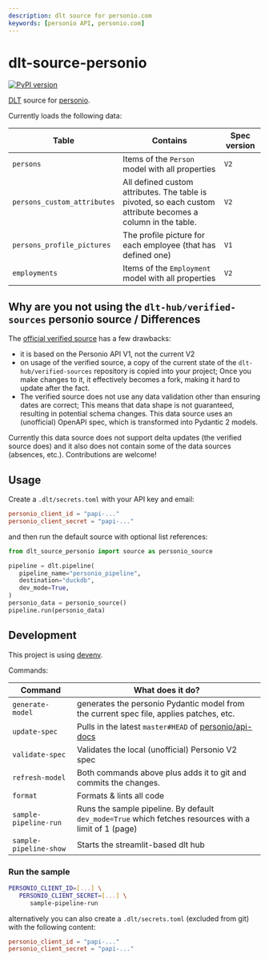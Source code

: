 ```yaml
---
description: dlt source for personio.com
keywords: [personio API, personio.com]
---
```


# dlt-source-personio

[![PyPI version](https://img.shields.io/pypi/v/dlt-source-personio)](https://pypi.org/project/dlt-source-personio/)

[DLT](https://dlthub.com/) source for [personio](https://www.personio.com/).

Currently loads the following data:

| Table | Contains | Spec version |
| -- | -- | -- |
| `persons` | Items of the `Person` model with all properties | `V2` |
| `persons_custom_attributes` | All defined custom attributes. The table is pivoted, so each custom attribute becomes a column in the table. | `V2` |
| `persons_profile_pictures` | The profile picture for each employee (that has defined one) | `V1` |
| `employments` | Items of the `Employment` model with all properties | `V2` |

## Why are you not using the `dlt-hub/verified-sources` personio source / Differences

The [official verified source](https://github.com/dlt-hub/verified-sources/tree/master/sources/personio)
has a few drawbacks:

- it is based on the Personio API V1, not the current V2
- on usage of the verified source, a copy of the current state of
  the `dlt-hub/verified-sources` repository is copied into your project;
  Once you make changes to it, it effectively becomes a fork,
  making it hard to update after the fact.
- The verified source does not use any data validation other than
  ensuring dates are correct; This means that data shape is not guaranteed,
  resulting in potential schema changes.
  This data source uses an (unofficial) OpenAPI spec, which is transformed
  into Pydantic 2 models.

Currently this data source does not support delta updates
(the verified source does) and it also does not contain some of the data
sources (absences, etc.). Contributions are welcome!

## Usage

Create a `.dlt/secrets.toml` with your API key and email:

```toml
personio_client_id = "papi-..."
personio_client_secret = "papi-..."
```

and then run the default source with optional list references:

```py
from dlt_source_personio import source as personio_source

pipeline = dlt.pipeline(
   pipeline_name="personio_pipeline",
   destination="duckdb",
   dev_mode=True,
)
personio_data = personio_source()
pipeline.run(personio_data)
```

## Development

This project is using [devenv](https://devenv.sh/).

Commands:

| Command | What does it do? |
| -- | -- |
| `generate-model` | generates the personio Pydantic model from the current spec file, applies patches, etc. |
| `update-spec` | Pulls in the latest `master#HEAD` of [personio/api-docs](https://github.com/personio/api-docs) |
| `validate-spec` | Validates the local (unofficial) Personio V2 spec |
| `refresh-model` | Both commands above plus adds it to git and commits the changes. |
| `format` | Formats & lints all code |
| `sample-pipeline-run` | Runs the sample pipeline. By default `dev_mode=True` which fetches resources with a limit of 1 (page) |
| `sample-pipeline-show` | Starts the streamlit-based dlt hub |

### Run the sample

```sh
PERSONIO_CLIENT_ID=[...] \
   PERSONIO_CLIENT_SECRET=[...] \
      sample-pipeline-run
```

alternatively you can also create a `.dlt/secrets.toml`
(excluded from git) with the following content:

```toml
personio_client_id = "papi-..."
personio_client_secret = "papi-..."
```

